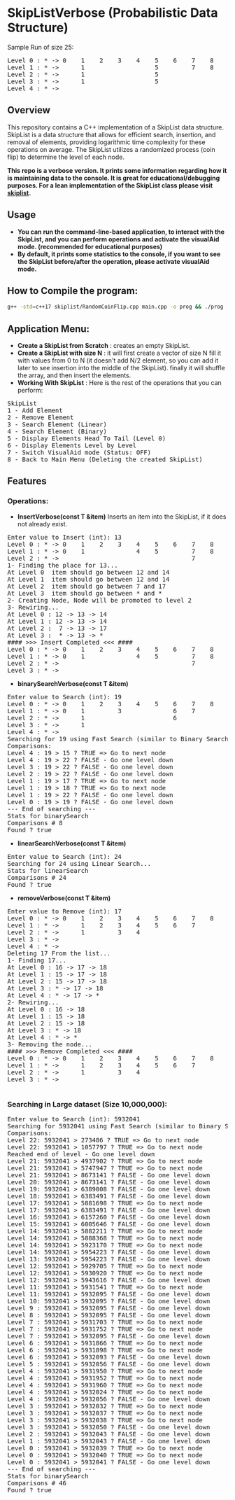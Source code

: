 # SkipListVerbose (Probabilistic Data Structure)

Sample Run of size 25:
<pre>
Level 0 : * -> 0    1    2    3    4    5    6    7    8    9    10   11   12   13   14   15   16   17   18   19   20   21   22   23   24   25    -> * 
Level 1 : * ->      1                   5         7    8         10   11                  15        17   18   19   20        22        24   25    -> * 
Level 2 : * ->      1                   5                        10                       15             18                            24   25    -> * 
Level 3 : * ->      1                   5                                                                18                                       -> * 
Level 4 : * ->                                                                                           18                                       -> * 
</pre>
## Overview

This repository contains a C++ implementation of a SkipList data structure. SkipList is a data structure that allows for efficient search, insertion, and removal of elements, providing logarithmic time complexity for these operations on average. The SkipList utilizes a randomized process (coin flip) to determine the level of each node.

**This repo is a verbose version. It prints some information regarding how it is maintaining data to the console. It is great for educational/debugging purposes.
For a lean implementation of the SkipList class please visit [skiplist](https://github.com/hassan-attar/skiplist).**

## Usage

- **You can run the command-line-based application, to interact with the SkipList, and you can perform operations and activate the visualAid mode. (recommended for educational purposes)**
- **By default, it prints some statistics to the console, if you want to see the SkipList before/after the operation, please activate visualAid mode.**
## How to Compile the program:
```bash
g++ -std=c++17 skiplist/RandomCoinFlip.cpp main.cpp -o prog && ./prog
```
## Application Menu:
- **Create a SkipList from Scratch** :
creates an empty SkipList.
- **Create a SkipList with size N** :
it will first create a vector of size N fill it with values from 0 to N (it doesn't add N/2 element, so you can add it later to see insertion into the middle of the SkipList). finally it will shuffle the array, and then insert the elements.
- **Working With SkipList** :
Here is the rest of the operations that you can perform:
<pre>
SkipList
1 - Add Element
2 - Remove Element
3 - Search Element (Linear)
4 - Search Element (Binary)
5 - Display Elements Head To Tail (Level 0)
6 - Display Elements Level by Level
7 - Switch VisualAid mode (Status: OFF)
8 - Back to Main Menu (Deleting the created SkipList)
</pre>
## Features
### Operations:
- **InsertVerbose(const T &item)**
Inserts an item into the SkipList, if it does not already exist.
<pre>
Enter value to Insert (int): 13
Level 0 : * -> 0    1    2    3    4    5    6    7    8    9    10   11   12   14   15   16   17   18   19   20   21   22   23   24   25    -> * 
Level 1 : * -> 0    1              4    5         7    8                   12   14             17                                            -> * 
Level 2 : * ->                                    7                                            17                                            -> * 
1- Finding the place for 13...
At Level 0  item should go between 12 and 14
At Level 1  item should go between 12 and 14
At Level 2  item should go between 7 and 17
At Level 3  item should go between * and *
2- Creating Node, Node will be promoted to level 2
3- Rewiring...
At Level 0 : 12 -> 13 -> 14
At Level 1 : 12 -> 13 -> 14
At Level 2 :  7 -> 13 -> 17
At Level 3 :  * -> 13 -> *
#### >>> Insert Completed <<< ####
Level 0 : * -> 0    1    2    3    4    5    6    7    8    9    10   11   12   13   14   15   16   17   18   19   20   21   22   23   24   25    -> * 
Level 1 : * -> 0    1              4    5         7    8                   12   13   14             17                                            -> * 
Level 2 : * ->                                    7                             13                  17                                            -> *
Level 3 : * ->                                                                  13                                                                -> *
</pre>

- **binarySearchVerbose(const T &item)**
<pre>
Enter value to Search (int): 19
Level 0 : * -> 0    1    2    3    4    5    6    7    8    9    10   11   12   13   14   15   16   17   18   19   20   21   22   23   24   25   26   27   28   29   30    -> * 
Level 1 : * -> 0    1         3              6    7         9              12   13        15        17   18                  22        24                       29   30    -> * 
Level 2 : * ->      1                        6                             12             15                                 22                                 29         -> * 
Level 3 : * ->      1                                                      12             15                                 22                                            -> * 
Level 4 : * ->                                                                            15                                 22                                            -> * 
Searching for 19 using Fast Search (similar to Binary Search)...
Comparisons: 
Level 4 : 19 > 15 ? TRUE => Go to next node
Level 4 : 19 > 22 ? FALSE - Go one level down
Level 3 : 19 > 22 ? FALSE - Go one level down
Level 2 : 19 > 22 ? FALSE - Go one level down
Level 1 : 19 > 17 ? TRUE => Go to next node
Level 1 : 19 > 18 ? TRUE => Go to next node
Level 1 : 19 > 22 ? FALSE - Go one level down
Level 0 : 19 > 19 ? FALSE - Go one level down
--- End of searching ---
Stats for binarySearch
Comparisons # 8
Found ? true
</pre>

- **linearSearchVerbose(const T &item)**
<pre>
Enter value to Search (int): 24
Searching for 24 using Linear Search...
Stats for linearSearch
Comparisons # 24
Found ? true
</pre>

- **removeVerbose(const T &item)**
<pre>
Enter value to Remove (int): 17
Level 0 : * -> 0    1    2    3    4    5    6    7    8    9    10   11   12   14   15   16   17   18   19   20   21   22   23   24   25    -> * 
Level 1 : * ->      1    2    3    4    5    6    7         9                        15        17   18        20                       25    -> * 
Level 2 : * ->      1         3    4                                                 15        17   18        20                             -> * 
Level 3 : * ->                                                                                 17   18        20                             -> * 
Level 4 : * ->                                                                                 17                                            -> * 
Deleting 17 From the list...
1- Finding 17...
At Level 0 : 16 -> 17 -> 18
At Level 1 : 15 -> 17 -> 18
At Level 2 : 15 -> 17 -> 18
At Level 3 : * -> 17 -> 18
At Level 4 : * -> 17 -> *
2- Rewiring...
At Level 0 : 16 -> 18
At Level 1 : 15 -> 18
At Level 2 : 15 -> 18
At Level 3 : * -> 18
At Level 4 : * -> *
3- Removing the node...
#### >>> Remove Completed <<< ####
Level 0 : * -> 0    1    2    3    4    5    6    7    8    9    10   11   12   14   15   16   18   19   20   21   22   23   24   25    -> * 
Level 1 : * ->      1    2    3    4    5    6    7         9                        15        18        20                       25    -> * 
Level 2 : * ->      1         3    4                                                 15        18        20                             -> * 
Level 3 : * ->                                                                                 18        20                             -> * 

</pre>

### Searching in Large dataset (Size 10,000,000):
<pre>
Enter value to Search (int): 5932041
Searching for 5932041 using Fast Search (similar to Binary Search)...
Comparisons: 
Level 22: 5932041 > 273486 ? TRUE => Go to next node
Level 22: 5932041 > 1057797 ? TRUE => Go to next node
Reached end of level - Go one level down
Level 21: 5932041 > 4937902 ? TRUE => Go to next node
Level 21: 5932041 > 5747947 ? TRUE => Go to next node
Level 21: 5932041 > 8673141 ? FALSE - Go one level down
Level 20: 5932041 > 8673141 ? FALSE - Go one level down
Level 19: 5932041 > 6389008 ? FALSE - Go one level down
Level 18: 5932041 > 6383491 ? FALSE - Go one level down
Level 17: 5932041 > 5881698 ? TRUE => Go to next node
Level 17: 5932041 > 6383491 ? FALSE - Go one level down
Level 16: 5932041 > 6157260 ? FALSE - Go one level down
Level 15: 5932041 > 6005646 ? FALSE - Go one level down
Level 14: 5932041 > 5882211 ? TRUE => Go to next node
Level 14: 5932041 > 5888368 ? TRUE => Go to next node
Level 14: 5932041 > 5923170 ? TRUE => Go to next node
Level 14: 5932041 > 5954223 ? FALSE - Go one level down
Level 13: 5932041 > 5954223 ? FALSE - Go one level down
Level 12: 5932041 > 5929705 ? TRUE => Go to next node
Level 12: 5932041 > 5930920 ? TRUE => Go to next node
Level 12: 5932041 > 5943616 ? FALSE - Go one level down
Level 11: 5932041 > 5931541 ? TRUE => Go to next node
Level 11: 5932041 > 5932095 ? FALSE - Go one level down
Level 10: 5932041 > 5932095 ? FALSE - Go one level down
Level 9 : 5932041 > 5932095 ? FALSE - Go one level down
Level 8 : 5932041 > 5932095 ? FALSE - Go one level down
Level 7 : 5932041 > 5931703 ? TRUE => Go to next node
Level 7 : 5932041 > 5931752 ? TRUE => Go to next node
Level 7 : 5932041 > 5932095 ? FALSE - Go one level down
Level 6 : 5932041 > 5931866 ? TRUE => Go to next node
Level 6 : 5932041 > 5931898 ? TRUE => Go to next node
Level 6 : 5932041 > 5932093 ? FALSE - Go one level down
Level 5 : 5932041 > 5932056 ? FALSE - Go one level down
Level 4 : 5932041 > 5931950 ? TRUE => Go to next node
Level 4 : 5932041 > 5931952 ? TRUE => Go to next node
Level 4 : 5932041 > 5931960 ? TRUE => Go to next node
Level 4 : 5932041 > 5932024 ? TRUE => Go to next node
Level 4 : 5932041 > 5932056 ? FALSE - Go one level down
Level 3 : 5932041 > 5932032 ? TRUE => Go to next node
Level 3 : 5932041 > 5932037 ? TRUE => Go to next node
Level 3 : 5932041 > 5932038 ? TRUE => Go to next node
Level 3 : 5932041 > 5932050 ? FALSE - Go one level down
Level 2 : 5932041 > 5932043 ? FALSE - Go one level down
Level 1 : 5932041 > 5932043 ? FALSE - Go one level down
Level 0 : 5932041 > 5932039 ? TRUE => Go to next node
Level 0 : 5932041 > 5932040 ? TRUE => Go to next node
Level 0 : 5932041 > 5932041 ? FALSE - Go one level down
--- End of searching ---
Stats for binarySearch
Comparisons # 46
Found ? true
</pre>
